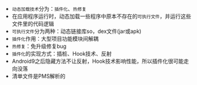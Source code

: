 * `动态加载技术`分为：`插件化`、`热修复`
* 在应用程序运行时，动态加载一些程序中原本不存在的`可执行文件`，并运行这些文件里的代码逻辑
* `可执行文件`分为两种：动态链接库so，dex文件(jar或apk)
* `插件化`作用：大型项目功能模块间解耦
* `热修复`：免升级修复bug
* `插件化`的实现方式：插桩、Hook技术、反射
* Android9之后隐藏方法不让反射，Hook技术影响性能，所以插件化很可能走向没落
* 清单文件是PMS解析的